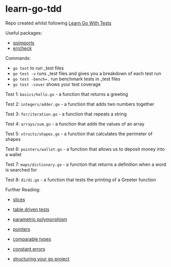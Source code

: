 # learn-go-tdd

Repo created whilst following [Learn Go With Tests](https://quii.gitbook.io/learn-go-with-tests/) 

Useful packages:
- [goimports](https://pkg.go.dev/golang.org/x/tools/cmd/goimports) 
- [errcheck](https://pkg.go.dev/github.com/kisielk/errcheck/internal/errcheck)

Commands:
- `go test` to run _test files
- `go test -v` runs _test files and gives you a breakdown of each test run
- `go test -bench=.` run benchmark tests in _test files
- `go test -cover` shows your test coverage

Test 1: `basics/hello.go` - a function that returns a greeting

Test 2: `integers/adder.go` - a function that adds two numbers together

Test 3: `for/iteration.go` - a function that repeats a string 

Test 4: `arrays/sum.go` - a function that adds the values of an array

Test 5: `structs/shapes.go` - a function that calculates the perimeter of shapes

Test 6: `pointers/wallet.go` - a function that allows us to deposit money into a wallet

Test 7: `maps/dictionary.go` - a function that returns a definition when a word is searched for

Test 8: `di/di.go` - a function that tests the printing of a Greeter function 

Further Reading:

- [slices](https://go.dev/blog/slices-intro)

- [table driven tests](https://github.com/golang/go/wiki/TableDrivenTests)

- [parametric polymorphism](https://en.wikipedia.org/wiki/Parametric_polymorphism)

- [pointers](https://gobyexample.com/pointers)

- [comparable types](https://go.dev/ref/spec#Comparison_operators)

- [constant errors](https://dave.cheney.net/2016/04/07/constant-errors)

- [structuring your go project](https://medium.com/@benbjohnson/standard-package-layout-7cdbc8391fc1)